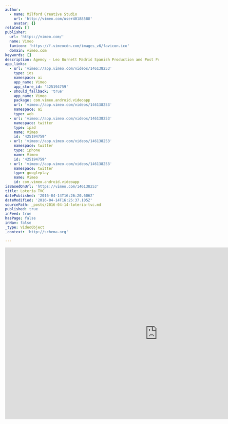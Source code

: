 ```yaml
---
author:
  - name: Milford Creative Studio
    url: 'http://vimeo.com/user40188588'
    avatar: {}
related: []
publisher:
  url: 'https://vimeo.com/'
  name: Vimeo
  favicon: 'https://f.vimeocdn.com/images_v6/favicon.ico'
  domain: vimeo.com
keywords: []
description: Agency - Leo Burnett Madrid Spanish Production and Post Production Company - Blur Films Directed by Against All Odds Production Company - Passion Pictures CG Production - Milford Creative Studio
app_links:
  - url: 'vimeo://app.vimeo.com/videos/146138253'
    type: ios
    namespace: ai
    app_name: Vimeo
    app_store_id: '425194759'
  - should_fallback: 'true'
    app_name: Vimeo
    package: com.vimeo.android.videoapp
    url: 'vimeo://app.vimeo.com/videos/146138253'
    namespace: ai
    type: web
  - url: 'vimeo://app.vimeo.com/videos/146138253'
    namespace: twitter
    type: ipad
    name: Vimeo
    id: '425194759'
  - url: 'vimeo://app.vimeo.com/videos/146138253'
    namespace: twitter
    type: iphone
    name: Vimeo
    id: '425194759'
  - url: 'vimeo://app.vimeo.com/videos/146138253'
    namespace: twitter
    type: googleplay
    name: Vimeo
    id: com.vimeo.android.videoapp
isBasedOnUrl: 'https://vimeo.com/146138253'
title: Loteria TVC
datePublished: '2016-04-14T16:26:20.606Z'
dateModified: '2016-04-14T16:25:37.105Z'
sourcePath: _posts/2016-04-14-loteria-tvc.md
published: true
inFeed: true
hasPage: false
inNav: false
_type: VideoObject
_context: 'http://schema.org'

---
```

<iframe src="https://cdn.embedly.com/widgets/media.html?src=https%3A%2F%2Fplayer.vimeo.com%2Fvideo%2F146138253&amp;url=https%3A%2F%2Fvimeo.com%2F146138253&amp;image=http%3A%2F%2Fi.vimeocdn.com%2Fvideo%2F544512410_1280.jpg&amp;key=b7d04c9b404c499eba89ee7072e1c4f7&amp;type=text%2Fhtml&amp;schema=vimeo" width="1000" height="563" scrolling="no" frameborder="0" allowfullscreen="allowfullscreen" style=""></iframe>